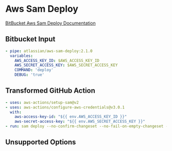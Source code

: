 # Aws Sam Deploy

[BitBucket Aws Sam Deploy Documentation](https://bitbucket.org/atlassian/aws-sam-deploy)

## Bitbucket Input

```yaml
- pipe: atlassian/aws-sam-deploy:2.1.0
  variables:
    AWS_ACCESS_KEY_ID: $AWS_ACCESS_KEY_ID
    AWS_SECRET_ACCESS_KEY: $AWS_SECRET_ACCESS_KEY
    COMMAND: 'deploy'
    DEBUG: 'true'
```

## Transformed GitHub Action

```yaml
- uses: aws-actions/setup-sam@v2
- uses: aws-actions/configure-aws-credentials@v3.0.1
  with:
    aws-access-key-id: "${{ env.AWS_ACCESS_KEY_ID }}"
    aws-secret-access-key: "${{ env.AWS_SECRET_ACCESS_KEY }}"
- run: sam deploy --no-confirm-changeset --no-fail-on-empty-changeset --debug
```

## Unsupported Options

